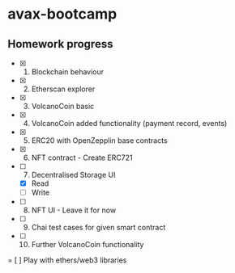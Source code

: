 # avax-bootcamp

## Homework progress
- [x] 1. Blockchain behaviour
- [x] 2. Etherscan explorer
- [x] 3. VolcanoCoin basic
- [x] 4. VolcanoCoin added functionality (payment record, events)
- [x] 5. ERC20 with OpenZepplin base contracts
- [x] 6. NFT contract - Create ERC721 
- [ ] 7. Decentralised Storage UI
    - [x] Read
    - [ ] Write
- [ ] 8. NFT UI - Leave it for now
- [ ] 9. Chai test cases for given smart contract
- [ ] 10. Further VolcanoCoin functionality

= [ ] Play with ethers/web3 libraries
